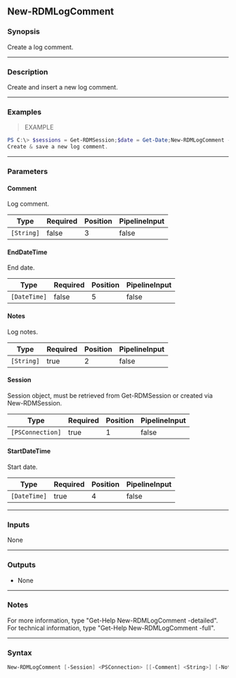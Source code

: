 New-RDMLogComment
-----------------

### Synopsis
Create a log comment.

---

### Description

Create and insert a new log comment.

---

### Examples
> EXAMPLE

```PowerShell
PS C:\> $sessions = Get-RDMSession;$date = Get-Date;New-RDMLogComment -Comment "MyComment" -Notes "MyNotes" -Session $sessions[2] -StartDateTime $date -EndDateTime $date.AddDays(3)
Create & save a new log comment.
```

---

### Parameters
#### **Comment**
Log comment.

|Type      |Required|Position|PipelineInput|
|----------|--------|--------|-------------|
|`[String]`|false   |3       |false        |

#### **EndDateTime**
End date.

|Type        |Required|Position|PipelineInput|
|------------|--------|--------|-------------|
|`[DateTime]`|false   |5       |false        |

#### **Notes**
Log notes.

|Type      |Required|Position|PipelineInput|
|----------|--------|--------|-------------|
|`[String]`|true    |2       |false        |

#### **Session**
Session object, must be retrieved from Get-RDMSession or created via New-RDMSession.

|Type            |Required|Position|PipelineInput|
|----------------|--------|--------|-------------|
|`[PSConnection]`|true    |1       |false        |

#### **StartDateTime**
Start date.

|Type        |Required|Position|PipelineInput|
|------------|--------|--------|-------------|
|`[DateTime]`|true    |4       |false        |

---

### Inputs
None

---

### Outputs
* None

---

### Notes
For more information, type "Get-Help New-RDMLogComment -detailed". For technical information, type "Get-Help New-RDMLogComment -full".

---

### Syntax
```PowerShell
New-RDMLogComment [-Session] <PSConnection> [[-Comment] <String>] [-Notes] <String> [-StartDateTime] <DateTime> [[-EndDateTime] <DateTime>] [<CommonParameters>]
```
